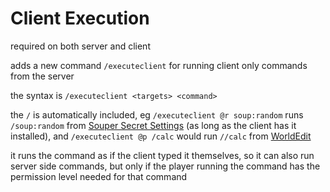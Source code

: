 # Client Execution

required on both server and client

adds a new command `/executeclient` for running client only commands from the server

the syntax is `/executeclient <targets> <command>`

the `/` is automatically included, eg `/executeclient @r soup:random` runs `/soup:random` from [Souper Secret Settings](https://modrinth.com/mod/souper-secret-settings) (as long as the client has it installed), and `/executeclient @p /calc` would run `//calc` from [WorldEdit](https://modrinth.com/plugin/worldedit)

it runs the command as if the client typed it themselves, so it can also run server side commands, but only if the player running the command has the permission level needed for that command